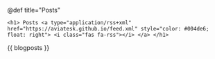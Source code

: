 @def title="Posts"

~~~
<h1> Posts <a type="application/rss+xml" href="https://aviatesk.github.io/feed.xml" style="color: #004de6; float: right"> <i class="fas fa-rss"></i> </a> </h1>
~~~

{{ blogposts }}
